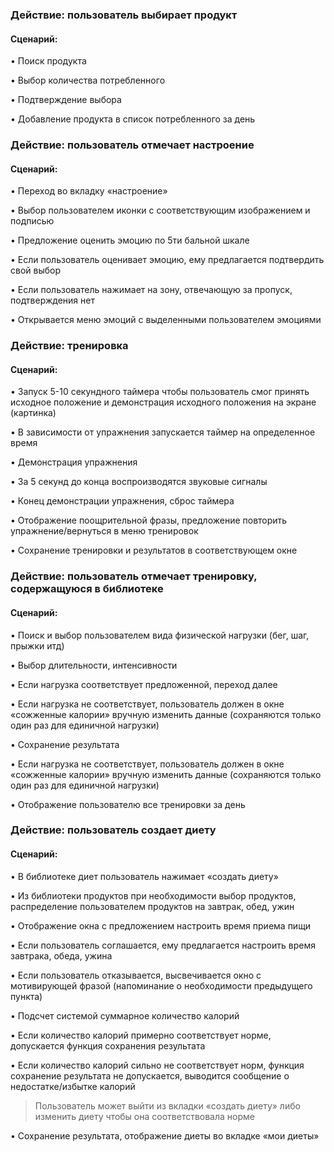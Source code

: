 ### Действие: пользователь выбирает продукт

#### Сценарий:  

•	Поиск продукта   

•	Выбор количества потребленногo

•	Подтверждение выбора

•	Добавление продукта в список потребленного за день  
  
  
  
  
### Действие: пользователь отмечает настроение 

#### Сценарий:  

•	Переход во вкладку «настроение» 

•	Выбор пользователем иконки с соответствующим изображением и подписью  

•	Предложение оценить эмоцию по 5ти бальной шкале  

•	Если пользователь оценивает эмоцию, ему предлагается подтвердить свой выбор  

•	Если пользователь нажимает на зону, отвечающую за пропуск, подтверждения нет  

•	Открывается меню эмоций с выделенными пользователем эмоциями  
  
  

### Действие: тренировка

#### Сценарий:  

•	Запуск 5-10 секундного таймера чтобы пользователь смог принять исходное положение и демонстрация исходного положения на экране (картинка) 

•	В зависимости от упражнения запускается таймер на определенное время  

•	Демонстрация упражнения 

•	За 5 секунд до конца воспроизводятся звуковые сигналы  

•	Конец демонстрации упражнения, сброс таймера  

•	Отображение поощрительной фразы, предложение повторить упражнение/вернуться в меню тренировок  

•	Сохранение тренировки и результатов в соответствующем окне  


### Действие: пользователь отмечает тренировку, содержащуюся в библиотеке

#### Сценарий:
•	Поиск и выбор пользователем вида физической нагрузки (бег, шаг, прыжки итд)  

•	Выбор длительности, интенсивности   

•	Если нагрузка соответствует предложенной, переход далее  

•	Если нагрузка не соответствует, пользователь должен в окне «сожженные калории» вручную изменить данные (сохраняются только один раз для единичной нагрузки)  

•	Сохранение результата  

•	Если нагрузка не соответствует, пользователь должен в окне «сожженные калории» вручную изменить данные (сохраняются только один раз для единичной нагрузки)  

•	Отображение пользователю все тренировки за день



### Действие: пользователь создает диету

#### Сценарий:
•	В библиотеке диет пользователь нажимает «создать диету»  

•	Из библиотеки продуктов при необходимости выбор продуктов, распределение пользователем продуктов на завтрак, обед, ужин  

•	Отображение окна с предложением настроить время приема пищи  

•	Если пользователь соглашается, ему предлагается настроить время завтрака, обеда, ужина  

•	Если пользователь отказывается, высвечивается окно с мотивирующей фразой (напоминание о необходимости предыдущего пункта)  

•	Подсчет системой суммарное количество калорий  

•	Если количество калорий примерно соответствует норме, допускается функция сохранения результата  

•	Если количество калорий сильно не соответствует норм, функция сохранение результата не допускается, выводится сообщение о недостатке/избытке калорий  

> Пользователь может выйти из вкладки «создать диету» либо изменить диету чтобы она соответствовала норме  

•	Сохранение результата, отображение диеты во вкладке «мои диеты»  


